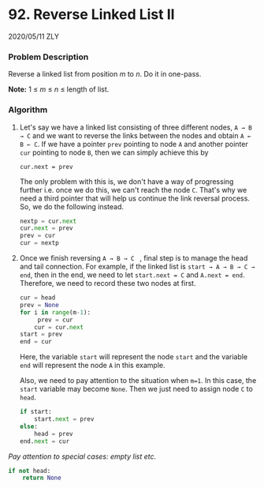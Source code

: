 #  92. Reverse Linked List II

2020/05/11 ZLY

### Problem Description

Reverse a linked list from position *m* to *n*. Do it in one-pass.

**Note:** 1 ≤ *m* ≤ *n* ≤ length of list.

### Algorithm

1. Let's say we have a linked list consisting of three different nodes, `A → B → C` and we want to reverse the links between the nodes and obtain `A ← B ← C`. If we have a pointer `prev` pointing to node `A` and another pointer `cur` pointing to node `B`, then we can simply achieve this by

   ```
   cur.next = prev
   ```

   The only problem with this is, we don't have a way of progressing further i.e. once we do this, we can't reach the node `C`. That's why we need a third pointer that will help us continue the link reversal process. So, we do the following instead.

   ```python
   nextp = cur.next
   cur.next = prev
   prev = cur
   cur = nextp
   ```

2. Once we finish reversing `A → B → C ` , final step is to manage the head and tail connection. For example, if the linked list is `start → A → B → C → end`, then in the end, we need to let `start.next = C` and `A.next = end`. Therefore, we need to record these two nodes at first.

   ```python
   cur = head
   prev = None
   for i in range(m-1):
   		prev = cur
       cur = cur.next
   start = prev
   end = cur
   ```

   Here, the variable `start` will represent the node `start` and the variable `end` will represent the node `A` in this example.

   Also, we need to pay attention to the situation when `m=1`. In this case, the `start` variable may become `None`. Then we just need to assign node `C` to `head`.

   ```python
   if start:
       start.next = prev
   else:
       head = prev
   end.next = cur
   ```

   

*Pay attention to special cases: empty list etc.*

```python
if not head:
    return None
```

